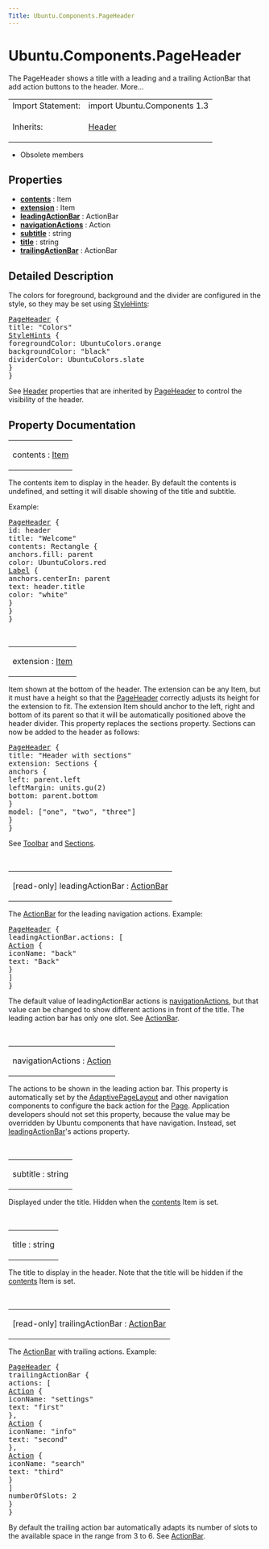```yaml
---
Title: Ubuntu.Components.PageHeader
---
```


# Ubuntu.Components.PageHeader

<span class="subtitle"></span>
<!-- $$$PageHeader-brief -->
<p>The PageHeader shows a title with a leading and a trailing ActionBar that add action buttons to the header. More...</p>
<!-- @@@PageHeader -->
<table class="alignedsummary">
<tr><td class="memItemLeft rightAlign topAlign"> Import Statement:</td><td class="memItemRight bottomAlign"> import Ubuntu.Components 1.3</td></tr><tr><td class="memItemLeft rightAlign topAlign"> Inherits:</td><td class="memItemRight bottomAlign"> <p><a href="Ubuntu.Components.Header.md">Header</a></p>
</td></tr></table><ul>
<li>Obsolete members</li>
</ul>
<h2 id="properties">Properties</h2>
<ul>
<li class="fn"><b><b><a href="#contents-prop">contents</a></b></b> : Item</li>
<li class="fn"><b><b><a href="#extension-prop">extension</a></b></b> : Item</li>
<li class="fn"><b><b><a href="#leadingActionBar-prop">leadingActionBar</a></b></b> : ActionBar</li>
<li class="fn"><b><b><a href="#navigationActions-prop">navigationActions</a></b></b> : Action</li>
<li class="fn"><b><b><a href="#subtitle-prop">subtitle</a></b></b> : string</li>
<li class="fn"><b><b><a href="#title-prop">title</a></b></b> : string</li>
<li class="fn"><b><b><a href="#trailingActionBar-prop">trailingActionBar</a></b></b> : ActionBar</li>
</ul>
<!-- $$$PageHeader-description -->
<h2 id="details">Detailed Description</h2>
</p>
<p>The colors for foreground, background and the divider are configured in the style, so they may be set using <a href="Ubuntu.Components.StyleHints.md">StyleHints</a>:</p>
<pre class="qml"><span class="type"><a href="index.html">PageHeader</a></span> {
<span class="name">title</span>: <span class="string">&quot;Colors&quot;</span>
<span class="type"><a href="Ubuntu.Components.StyleHints.md">StyleHints</a></span> {
<span class="name">foregroundColor</span>: <span class="name">UbuntuColors</span>.<span class="name">orange</span>
<span class="name">backgroundColor</span>: <span class="string">&quot;black&quot;</span>
<span class="name">dividerColor</span>: <span class="name">UbuntuColors</span>.<span class="name">slate</span>
}
}</pre>
<p>See <a href="Ubuntu.Components.Header.md">Header</a> properties that are inherited by <a href="index.html">PageHeader</a> to control the visibility of the header.</p>
<!-- @@@PageHeader -->
<h2>Property Documentation</h2>
<!-- $$$contents -->
<table class="qmlname"><tr valign="top" id="contents-prop"><td class="tblQmlPropNode"><p><span class="name">contents</span> : <span class="type"><a href="../sdk-14.10/QtQuick.Item.md">Item</a></span></p></td></tr></table><p>The contents item to display in the header. By default the contents is undefined, and setting it will disable showing of the title and subtitle.</p>
<p>Example:</p>
<pre class="qml"><span class="type"><a href="index.html">PageHeader</a></span> {
<span class="name">id</span>: <span class="name">header</span>
<span class="name">title</span>: <span class="string">&quot;Welcome&quot;</span>
<span class="name">contents</span>: <span class="name">Rectangle</span> {
<span class="name">anchors</span>.fill: <span class="name">parent</span>
<span class="name">color</span>: <span class="name">UbuntuColors</span>.<span class="name">red</span>
<span class="type"><a href="Ubuntu.Components.Label.md">Label</a></span> {
<span class="name">anchors</span>.centerIn: <span class="name">parent</span>
<span class="name">text</span>: <span class="name">header</span>.<span class="name">title</span>
<span class="name">color</span>: <span class="string">&quot;white&quot;</span>
}
}
}</pre>
<!-- @@@contents -->
<br/>
<!-- $$$extension -->
<table class="qmlname"><tr valign="top" id="extension-prop"><td class="tblQmlPropNode"><p><span class="name">extension</span> : <span class="type"><a href="../sdk-14.10/QtQuick.Item.md">Item</a></span></p></td></tr></table><p>Item shown at the bottom of the header. The extension can be any Item, but it must have a height so that the <a href="index.html">PageHeader</a> correctly adjusts its height for the extension to fit. The extension Item should anchor to the left, right and bottom of its parent so that it will be automatically positioned above the header divider. This property replaces the sections property. Sections can now be added to the header as follows:</p>
<pre class="qml"><span class="type"><a href="index.html">PageHeader</a></span> {
<span class="name">title</span>: <span class="string">&quot;Header with sections&quot;</span>
<span class="name">extension</span>: <span class="name">Sections</span> {
<span class="type">anchors</span> {
<span class="name">left</span>: <span class="name">parent</span>.<span class="name">left</span>
<span class="name">leftMargin</span>: <span class="name">units</span>.<span class="name">gu</span>(<span class="number">2</span>)
<span class="name">bottom</span>: <span class="name">parent</span>.<span class="name">bottom</span>
}
<span class="name">model</span>: [<span class="string">&quot;one&quot;</span>, <span class="string">&quot;two&quot;</span>, <span class="string">&quot;three&quot;</span>]
}
}</pre>
<p>See <a href="Ubuntu.Components.Toolbar.md">Toolbar</a> and <a href="Ubuntu.Components.Sections.md">Sections</a>.</p>
<!-- @@@extension -->
<br/>
<!-- $$$leadingActionBar -->
<table class="qmlname"><tr valign="top" id="leadingActionBar-prop"><td class="tblQmlPropNode"><p><span class="qmlreadonly">[read-only] </span><span class="name">leadingActionBar</span> : <span class="type"><a href="Ubuntu.Components.ActionBar.md">ActionBar</a></span></p></td></tr></table><p>The <a href="Ubuntu.Components.ActionBar.md">ActionBar</a> for the leading navigation actions. Example:</p>
<pre class="qml"><span class="type"><a href="index.html">PageHeader</a></span> {
<span class="name">leadingActionBar</span>.actions: [
<span class="type"><a href="Ubuntu.Components.Action.md">Action</a></span> {
<span class="name">iconName</span>: <span class="string">&quot;back&quot;</span>
<span class="name">text</span>: <span class="string">&quot;Back&quot;</span>
}
]
}</pre>
<p>The default value of leadingActionBar actions is <a href="#navigationActions-prop">navigationActions</a>, but that value can be changed to show different actions in front of the title. The leading action bar has only one slot. See <a href="Ubuntu.Components.ActionBar.md">ActionBar</a>.</p>
<!-- @@@leadingActionBar -->
<br/>
<!-- $$$navigationActions -->
<table class="qmlname"><tr valign="top" id="navigationActions-prop"><td class="tblQmlPropNode"><p><span class="name">navigationActions</span> : <span class="type"><a href="Ubuntu.Components.Action.md">Action</a></span></p></td></tr></table><p>The actions to be shown in the leading action bar. This property is automatically set by the <a href="Ubuntu.Components.AdaptivePageLayout.md">AdaptivePageLayout</a> and other navigation components to configure the back action for the <a href="Ubuntu.Components.Page.md">Page</a>. Application developers should not set this property, because the value may be overridden by Ubuntu components that have navigation. Instead, set <a href="#leadingActionBar-prop">leadingActionBar</a>'s actions property.</p>
<!-- @@@navigationActions -->
<br/>
<!-- $$$subtitle -->
<table class="qmlname"><tr valign="top" id="subtitle-prop"><td class="tblQmlPropNode"><p><span class="name">subtitle</span> : <span class="type">string</span></p></td></tr></table><p>Displayed under the title. Hidden when the <a href="#contents-prop">contents</a> Item is set.</p>
<!-- @@@subtitle -->
<br/>
<!-- $$$title -->
<table class="qmlname"><tr valign="top" id="title-prop"><td class="tblQmlPropNode"><p><span class="name">title</span> : <span class="type">string</span></p></td></tr></table><p>The title to display in the header. Note that the title will be hidden if the <a href="#contents-prop">contents</a> Item is set.</p>
<!-- @@@title -->
<br/>
<!-- $$$trailingActionBar -->
<table class="qmlname"><tr valign="top" id="trailingActionBar-prop"><td class="tblQmlPropNode"><p><span class="qmlreadonly">[read-only] </span><span class="name">trailingActionBar</span> : <span class="type"><a href="Ubuntu.Components.ActionBar.md">ActionBar</a></span></p></td></tr></table><p>The <a href="Ubuntu.Components.ActionBar.md">ActionBar</a> with trailing actions. Example:</p>
<pre class="qml"><span class="type"><a href="index.html">PageHeader</a></span> {
<span class="type">trailingActionBar</span> {
<span class="name">actions</span>: [
<span class="type"><a href="Ubuntu.Components.Action.md">Action</a></span> {
<span class="name">iconName</span>: <span class="string">&quot;settings&quot;</span>
<span class="name">text</span>: <span class="string">&quot;first&quot;</span>
},
<span class="type"><a href="Ubuntu.Components.Action.md">Action</a></span> {
<span class="name">iconName</span>: <span class="string">&quot;info&quot;</span>
<span class="name">text</span>: <span class="string">&quot;second&quot;</span>
},
<span class="type"><a href="Ubuntu.Components.Action.md">Action</a></span> {
<span class="name">iconName</span>: <span class="string">&quot;search&quot;</span>
<span class="name">text</span>: <span class="string">&quot;third&quot;</span>
}
]
<span class="name">numberOfSlots</span>: <span class="number">2</span>
}
}</pre>
<p>By default the trailing action bar automatically adapts its number of slots to the available space in the range from 3 to 6. See <a href="Ubuntu.Components.ActionBar.md">ActionBar</a>.</p>
<!-- @@@trailingActionBar -->
<br/>
